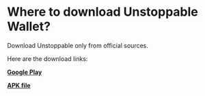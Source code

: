 # Where to download Unstoppable Wallet?

Download Unstoppable only from official sources.

Here are the download links:

[**Google Play**](https://play.google.com/store/apps/details?id=io.horizontalsystems.bankwallet)

[**APK file**](https://github.com/horizontalsystems/unstoppable-wallet-android/releases)